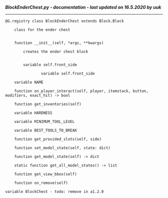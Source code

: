 ***BlockEnderChest.py - documentation - last updated on 16.5.2020 by uuk***
___

    @G.registry class BlockEnderChest extends Block.Block
        
        class for the ender chest


        function __init__(self, *args, **kwargs)
            
            creates the ender chest block


            variable self.front_side

                    variable self.front_side

        variable NAME

        function on_player_interact(self, player, itemstack, button, modifiers, exact_hit) -> bool

        function get_inventories(self)

        variable HARDNESS

        variable MINIMUM_TOOL_LEVEL

        variable BEST_TOOLS_TO_BREAK

        function get_provided_slots(self, side)

        function set_model_state(self, state: dict)

        function get_model_state(self) -> dict

        static function get_all_model_states() -> list

        function get_view_bbox(self)

        function on_remove(self)

    variable BlockChest - todo: remove in a1.2.0
